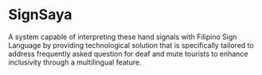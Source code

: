 # SignSaya
A system capable of interpreting these hand signals with Filipino Sign Language by providing technological solution that is specifically tailored to address frequently asked question for deaf and mute tourists to enhance inclusivity through a multilingual feature.
